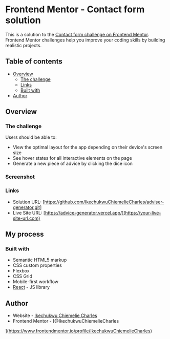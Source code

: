 # Frontend Mentor - Contact form solution

This is a solution to the [Contact form challenge on Frontend Mentor](https://www.frontendmentor.io/challenges/contact-form--G-hYlqKJj). Frontend Mentor challenges help you improve your coding skills by building realistic projects.

## Table of contents

- [Overview](#overview)
  - [The challenge](#the-challenge)
  - [Links](#links)
  - [Built with](#built-with)
- [Author](#author)

## Overview

### The challenge

Users should be able to:

- View the optimal layout for the app depending on their device's screen size
- See hover states for all interactive elements on the page
- Generate a new piece of advice by clicking the dice icon

### Screenshot

### Links

- Solution URL: [https://github.com/IkechukwuChiemelieCharles/adviser-generator.git]
- Live Site URL: [https://advice-generator.vercel.app/](https://your-live-site-url.com)

## My process

### Built with

- Semantic HTML5 markup
- CSS custom properties
- Flexbox
- CSS Grid
- Mobile-first workflow
- [React](https://reactjs.org/) - JS library

## Author

- Website - [Ikechukwu Chiemelie Charles](https://www.your-site.com)
- Frontend Mentor - [@IkechukwuChiemelieCharles

](https://www.frontendmentor.io/profile/IkechukwuChiemelieCharles)

